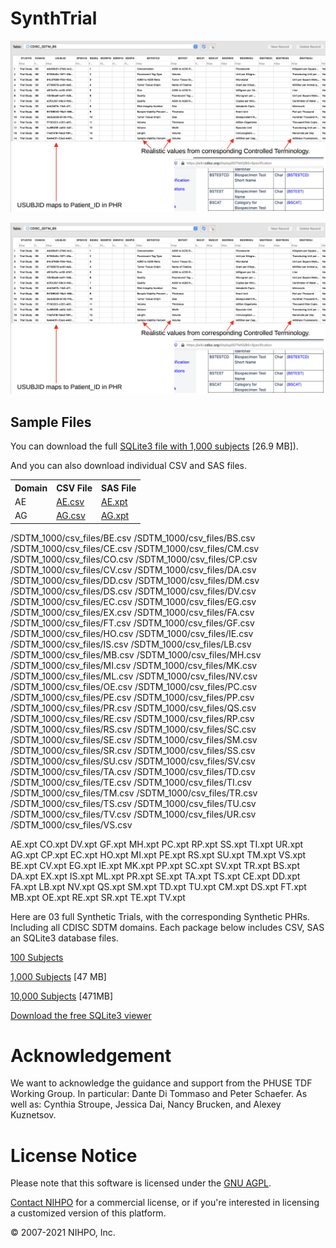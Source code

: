 # SynthTrial



![BS Domain](CDISC_SDTM_BS.png)

![CO Domain](CDISC_SDTM_BS.png)

## Sample Files

You can download the full [SQLite3 file with 1,000 subjects](/SDTM_1000/SDTM_1000.sqlite3.zip) [26.9 MB]).

And you can also download individual CSV and SAS files.

<table style="width:100%">
    <tr>
        <th>Domain</th>
        <th>CSV File</th>
        <th>SAS File</th>
    </tr>
    <tr>
        <td>AE</td>
        <td><a href="SDTM_1000/csv_files/AE.csv">AE.csv</a></td>
        <td><a href="SDTM_1000/xpt_files/AE.xpt">AE.xpt</a></td>
    </tr>
    <tr>
        <td>AG</td>
        <td><a href="SDTM_1000/csv_files/AG.csv">AG.csv</a></td>
        <td><a href="SDTM_1000/xpt_files/AG.xpt">AG.xpt</a></td>
    </tr>
</table> 


/SDTM_1000/csv_files/BE.csv
/SDTM_1000/csv_files/BS.csv
/SDTM_1000/csv_files/CE.csv
/SDTM_1000/csv_files/CM.csv
/SDTM_1000/csv_files/CO.csv
/SDTM_1000/csv_files/CP.csv
/SDTM_1000/csv_files/CV.csv
/SDTM_1000/csv_files/DA.csv
/SDTM_1000/csv_files/DD.csv
/SDTM_1000/csv_files/DM.csv
/SDTM_1000/csv_files/DS.csv
/SDTM_1000/csv_files/DV.csv
/SDTM_1000/csv_files/EC.csv
/SDTM_1000/csv_files/EG.csv
/SDTM_1000/csv_files/EX.csv
/SDTM_1000/csv_files/FA.csv
/SDTM_1000/csv_files/FT.csv
/SDTM_1000/csv_files/GF.csv
/SDTM_1000/csv_files/HO.csv
/SDTM_1000/csv_files/IE.csv
/SDTM_1000/csv_files/IS.csv
/SDTM_1000/csv_files/LB.csv
/SDTM_1000/csv_files/MB.csv
/SDTM_1000/csv_files/MH.csv
/SDTM_1000/csv_files/MI.csv
/SDTM_1000/csv_files/MK.csv
/SDTM_1000/csv_files/ML.csv
/SDTM_1000/csv_files/NV.csv
/SDTM_1000/csv_files/OE.csv
/SDTM_1000/csv_files/PC.csv
/SDTM_1000/csv_files/PE.csv
/SDTM_1000/csv_files/PP.csv
/SDTM_1000/csv_files/PR.csv
/SDTM_1000/csv_files/QS.csv
/SDTM_1000/csv_files/RE.csv
/SDTM_1000/csv_files/RP.csv
/SDTM_1000/csv_files/RS.csv
/SDTM_1000/csv_files/SC.csv
/SDTM_1000/csv_files/SE.csv
/SDTM_1000/csv_files/SM.csv
/SDTM_1000/csv_files/SR.csv
/SDTM_1000/csv_files/SS.csv
/SDTM_1000/csv_files/SU.csv
/SDTM_1000/csv_files/SV.csv
/SDTM_1000/csv_files/TA.csv
/SDTM_1000/csv_files/TD.csv
/SDTM_1000/csv_files/TE.csv
/SDTM_1000/csv_files/TI.csv
/SDTM_1000/csv_files/TM.csv
/SDTM_1000/csv_files/TR.csv
/SDTM_1000/csv_files/TS.csv
/SDTM_1000/csv_files/TU.csv
/SDTM_1000/csv_files/TV.csv
/SDTM_1000/csv_files/UR.csv
/SDTM_1000/csv_files/VS.csv



AE.xpt	CO.xpt	DV.xpt	GF.xpt	MH.xpt	PC.xpt	RP.xpt	SS.xpt	TI.xpt	UR.xpt
AG.xpt	CP.xpt	EC.xpt	HO.xpt	MI.xpt	PE.xpt	RS.xpt	SU.xpt	TM.xpt	VS.xpt
BE.xpt	CV.xpt	EG.xpt	IE.xpt	MK.xpt	PP.xpt	SC.xpt	SV.xpt	TR.xpt
BS.xpt	DA.xpt	EX.xpt	IS.xpt	ML.xpt	PR.xpt	SE.xpt	TA.xpt	TS.xpt
CE.xpt	DD.xpt	FA.xpt	LB.xpt	NV.xpt	QS.xpt	SM.xpt	TD.xpt	TU.xpt
CM.xpt	DS.xpt	FT.xpt	MB.xpt	OE.xpt	RE.xpt	SR.xpt	TE.xpt	TV.xpt






Here are 03 full Synthetic Trials, with the corresponding Synthetic PHRs. Including all CDISC SDTM domains. 
Each package below includes CSV, SAS an SQLite3 database files.

[100 Subjects](http://nihpo.com/SDTM_100.zip)

[1,000 Subjects](http://nihpo.com/SDTM_1000.zip) [47 MB]

[10,000 Subjects](http://nihpo.com/SDTM_10000.zip) [471MB]

[Download the free SQLite3 viewer](https://sqlitebrowser.org/)

# Acknowledgement

We want to acknowledge the guidance and support from the PHUSE TDF Working Group. In particular: Dante Di Tommaso and Peter Schaefer. As well as: Cynthia Stroupe, Jessica Dai, Nancy Brucken, and Alexey Kuznetsov.


# License Notice

Please note that this software is licensed under the [GNU AGPL](https://www.gnu.org/licenses/why-affero-gpl.html).

[Contact NIHPO](mailto:Jose.Lacal@NIHPO.com?subject=GitHub%20inquiry.) for a commercial license, or if you're interested in licensing a customized version of this platform.

:copyright: 2007-2021 NIHPO, Inc.
